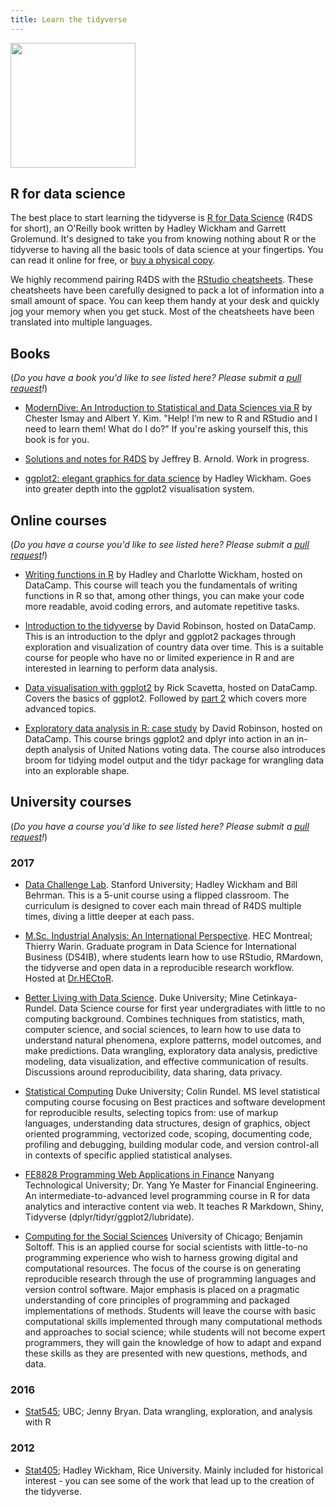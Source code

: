 ```yaml
---
title: Learn the tidyverse
---
```


<a href="http://amzn.to/2aHLAQ1"><img class="bookCover" style="width:200px" src="../images/cover.png" width="80"></a>

<h2 class='noTrickPadding' id='r4ds'>R for data science</h2>

The best place to start learning the tidyverse is [R for Data Science](http://r4ds.had.co.nz) (R4DS for short), an O'Reilly book written by Hadley Wickham and Garrett Grolemund. It's designed to take you from knowing nothing about R or the tidyverse to having all the basic tools of data science at your fingertips. You can read it online for free, or [buy a physical copy](http://amzn.to/2aHLAQ1). 

We highly recommend pairing R4DS with the [RStudio cheatsheets](https://www.rstudio.com/resources/cheatsheets/). These cheatsheets have been carefully designed to pack a lot of information into a small amount of space. You can keep them handy at your desk and quickly jog your memory when you get stuck. Most of the cheatsheets have been translated into multiple languages.

<h2 class='stopFloatBefore' id="books">Books</h2>

(_Do you have a book you'd like to see listed here? Please submit a [pull request](https://github.com/tidyverse/tidyverse.org/edit/master/content/learn.md)!_)

* [ModernDive: An Introduction to Statistical and Data Sciences via R](http://moderndive.com/) by
  Chester Ismay and Albert Y. Kim. "Help! I’m new to R and RStudio and I need to learn them! What do I do?" If you're asking yourself this, this book is for you.

* [Solutions and notes for R4DS](https://jrnold.github.io/e4qf/) by 
  Jeffrey B. Arnold. Work in progress.

* [ggplot2: elegant graphics for data science](http://amzn.to/2tYdTqd) by 
  Hadley Wickham. Goes into greater depth into the ggplot2 visualisation 
  system.

## Online courses

(_Do you have a course you'd like to see listed here? Please submit a [pull request](https://github.com/tidyverse/tidyverse.org/edit/master/content/learn.md)!_)

* [Writing functions in R](https://www.datacamp.com/courses/writing-functions-in-r/)
  by Hadley and Charlotte Wickham, hosted on DataCamp. This course will teach you the fundamentals 
  of writing functions in R so that, among other things, you can make your code 
  more readable, avoid coding errors, and automate repetitive tasks.

* [Introduction to the tidyverse](https://www.datacamp.com/courses/introduction-to-the-tidyverse) by David Robinson, hosted on DataCamp. This is an introduction to the dplyr and ggplot2 packages through exploration and visualization of country data over time. This is a suitable course for people who have no or limited experience in R and are interested in learning to perform data analysis.

* [Data visualisation with ggplot2](https://www.datacamp.com/courses/data-visualization-with-ggplot2-1) by
  Rick Scavetta, hosted on DataCamp. Covers the basics of ggplot2. Followed by [part 2](https://www.datacamp.com/courses/data-visualization-with-ggplot2-2)
  which covers more advanced topics.

* [Exploratory data analysis in R: case study](https://www.datacamp.com/courses/exploratory-data-analysis-in-r-case-study) by David Robinson, hosted on DataCamp. This course brings ggplot2 and dplyr into action in an in-depth analysis of United Nations voting data. The course also introduces broom for tidying model output and the tidyr package for wrangling data into an explorable shape.

## University courses

(_Do you have a course you'd like to see listed here? Please submit a [pull request](https://github.com/tidyverse/tidyverse.org/edit/master/content/learn.md)!_)

### 2017

* [Data Challenge Lab](https://dcl-2017-04.github.io/curriculum/upcoming.html).
  Stanford University; Hadley Wickham and Bill Behrman. This is a 5-unit
  course using a flipped classroom. The curriculum is designed to cover
  each main thread of R4DS multiple times, diving a little deeper at
  each pass.
 
* [M.Sc. Industrial Analysis: An International Perspective](https://www.drhector.org/course/m-sc-industrial-analysis-an-international-perspective/). HEC Montreal; Thierry Warin. Graduate program in Data Science for International Business (DS4IB), where students learn how to use RStudio, RMardown, the tidyverse and open data in a reproducible research workflow. Hosted at [Dr.HECtoR](http://drhector.org).

* [Better Living with Data Science](http://www2.stat.duke.edu/courses/Fall17/sta112.01/).
  Duke University; Mine Cetinkaya-Rundel. Data Science course for first year undergradiates
  with little to no computing background. Combines techniques from statistics, math, computer 
  science, and social sciences, to learn how to use data to understand natural phenomena, 
  explore patterns, model outcomes, and make predictions. Data wrangling, exploratory data 
  analysis, predictive modeling, data visualization, and effective communication of results. 
  Discussions around reproducibility, data sharing, data privacy.
  
* [Statistical Computing](http://www2.stat.duke.edu/~cr173/Sta523_Fa17/) Duke University; 
  Colin Rundel. MS level statistical computing course focusing on Best practices and software 
  development for reproducible results, selecting topics from: use of markup languages, 
  understanding data structures, design of graphics, object oriented programming, 
  vectorized code, scoping, documenting code, profiling and debugging, building modular 
  code, and version control-all in contexts of specific applied statistical analyses. 
  
* [FE8828 Programming Web Applications in Finance](http://www.nbs.ntu.edu.sg/Programmes/Graduate/MScFE/Documents/Website%20MFE%20Course%20Details_2017.pdf) Nanyang Technological University; Dr. Yang Ye
  Master for Financial Engineering. An intermediate-to-advanced level programming course in R for data analytics
  and interactive content via web. It teaches R Markdown, Shiny, Tidyverse (dplyr/tidyr/ggplot2/lubridate).
  
* [Computing for the Social Sciences](http://cfss.uchicago.edu/) University of Chicago; Benjamin Soltoff. This is an applied course for social scientists with little-to-no programming experience who wish to harness growing digital and computational resources. The focus of the course is on generating reproducible research through the use of programming languages and version control software. Major emphasis is placed on a pragmatic understanding of core principles of programming and packaged implementations of methods. Students will leave the course with basic computational skills implemented through many computational methods and approaches to social science; while students will not become expert programmers, they will gain the knowledge of how to adapt and expand these skills as they are presented with new questions, methods, and data.
  
### 2016

* [Stat545](http://stat545.com); UBC; Jenny Bryan. Data wrangling, 
  exploration, and analysis with R
  
### 2012

* [Stat405](http://stat405.had.co.nz); Hadley Wickham, Rice University.
  Mainly included for historical interest - you can see some of the work
  that lead up to the creation of the tidyverse.

